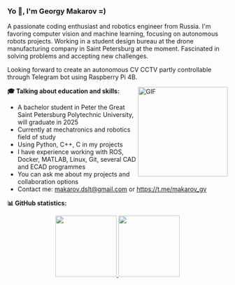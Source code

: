 ### Yo :wave:, I'm Georgy Makarov =)

A passionate coding enthusiast and robotics engineer from Russia. I'm favoring computer vision and machine learning, focusing on autonomous robots projects. Working in a student design bureau at the drone manufacturing company in Saint Petersburg at the moment. Fascinated in solving problems and accepting new challenges.

Looking forward to create an autonomous CV CCTV partly controllable through Telegram bot using Raspberry Pi 4B.

<img align="right" height="205px" alt="GIF" src="https://cdn.discordapp.com/attachments/564479124924530718/1045843303758843964/drone.gif" />

**:mortar_board: Talking about education and skills:**
- A bachelor student in Peter the Great Saint Petersburg Polytechnic University, will graduate in 2025
- Currently at mechatronics and robotics field of study
- Using Python, C++, C in my projects
- I have experience working with ROS, Docker, MATLAB, Linux, Git, several CAD and ECAD programmes
- You can ask me about my projects and collaboration options
- Contact me: makarov.dslt@gmail.com or https://t.me/makarov_gv

**:bar_chart: GitHub statistics:**
<p align="center">
<a href="https://github.com/D1ssolute">
  <img height="140em" src="https://github-readme-stats.ujwalkandi.vercel.app/api?username=D1ssolute&count_private=true&show_icons=true&default-green&hide_rank=false&hide=stars&include_all_commits=true"/>
  <img height="140em" src="https://github-readme-stats.ujwalkandi.vercel.app/api/top-langs/?username=D1ssolute&layout=compact&langs_count=6&theme=default"/>
</a>
</p>
